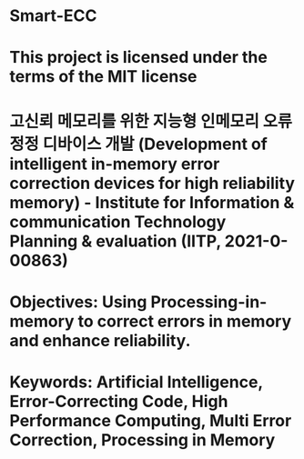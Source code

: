 # Smart-ECC

# This project is licensed under the terms of the MIT license

# 고신뢰 메모리를 위한 지능형 인메모리 오류정정 디바이스 개발 (Development of intelligent in-memory error correction devices for high reliability memory) - Institute for Information & communication Technology Planning & evaluation (IITP, 2021-0-00863)

# Objectives: Using Processing-in-memory to correct errors in memory and enhance reliability.

# Keywords: Artificial Intelligence, Error-Correcting Code, High Performance Computing, Multi Error Correction, Processing in Memory
